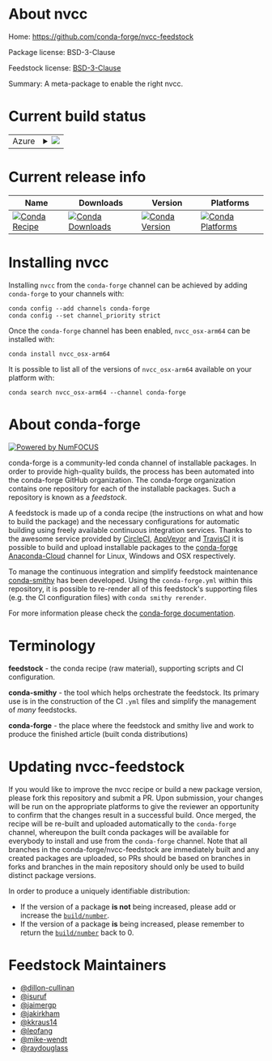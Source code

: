 About nvcc
==========

Home: https://github.com/conda-forge/nvcc-feedstock

Package license: BSD-3-Clause

Feedstock license: [BSD-3-Clause](https://github.com/conda-forge/nvcc-feedstock/blob/master/LICENSE.txt)

Summary: A meta-package to enable the right nvcc.

Current build status
====================


<table>
    
  <tr>
    <td>Azure</td>
    <td>
      <details>
        <summary>
          <a href="https://dev.azure.com/conda-forge/feedstock-builds/_build/latest?definitionId=7480&branchName=master">
            <img src="https://dev.azure.com/conda-forge/feedstock-builds/_apis/build/status/nvcc-feedstock?branchName=master">
          </a>
        </summary>
        <table>
          <thead><tr><th>Variant</th><th>Status</th></tr></thead>
          <tbody><tr>
              <td>linux_64_cdt_namecos6cuda_compiler_version10.0</td>
              <td>
                <a href="https://dev.azure.com/conda-forge/feedstock-builds/_build/latest?definitionId=7480&branchName=master">
                  <img src="https://dev.azure.com/conda-forge/feedstock-builds/_apis/build/status/nvcc-feedstock?branchName=master&jobName=linux&configuration=linux_64_cdt_namecos6cuda_compiler_version10.0" alt="variant">
                </a>
              </td>
            </tr><tr>
              <td>linux_64_cdt_namecos6cuda_compiler_version10.1</td>
              <td>
                <a href="https://dev.azure.com/conda-forge/feedstock-builds/_build/latest?definitionId=7480&branchName=master">
                  <img src="https://dev.azure.com/conda-forge/feedstock-builds/_apis/build/status/nvcc-feedstock?branchName=master&jobName=linux&configuration=linux_64_cdt_namecos6cuda_compiler_version10.1" alt="variant">
                </a>
              </td>
            </tr><tr>
              <td>linux_64_cdt_namecos6cuda_compiler_version10.2</td>
              <td>
                <a href="https://dev.azure.com/conda-forge/feedstock-builds/_build/latest?definitionId=7480&branchName=master">
                  <img src="https://dev.azure.com/conda-forge/feedstock-builds/_apis/build/status/nvcc-feedstock?branchName=master&jobName=linux&configuration=linux_64_cdt_namecos6cuda_compiler_version10.2" alt="variant">
                </a>
              </td>
            </tr><tr>
              <td>linux_64_cdt_namecos6cuda_compiler_version9.2</td>
              <td>
                <a href="https://dev.azure.com/conda-forge/feedstock-builds/_build/latest?definitionId=7480&branchName=master">
                  <img src="https://dev.azure.com/conda-forge/feedstock-builds/_apis/build/status/nvcc-feedstock?branchName=master&jobName=linux&configuration=linux_64_cdt_namecos6cuda_compiler_version9.2" alt="variant">
                </a>
              </td>
            </tr><tr>
              <td>linux_64_cdt_namecos7cuda_compiler_version11.0</td>
              <td>
                <a href="https://dev.azure.com/conda-forge/feedstock-builds/_build/latest?definitionId=7480&branchName=master">
                  <img src="https://dev.azure.com/conda-forge/feedstock-builds/_apis/build/status/nvcc-feedstock?branchName=master&jobName=linux&configuration=linux_64_cdt_namecos7cuda_compiler_version11.0" alt="variant">
                </a>
              </td>
            </tr><tr>
              <td>linux_64_cdt_namecos7cuda_compiler_version11.1</td>
              <td>
                <a href="https://dev.azure.com/conda-forge/feedstock-builds/_build/latest?definitionId=7480&branchName=master">
                  <img src="https://dev.azure.com/conda-forge/feedstock-builds/_apis/build/status/nvcc-feedstock?branchName=master&jobName=linux&configuration=linux_64_cdt_namecos7cuda_compiler_version11.1" alt="variant">
                </a>
              </td>
            </tr><tr>
              <td>linux_64_cdt_namecos7cuda_compiler_version11.2</td>
              <td>
                <a href="https://dev.azure.com/conda-forge/feedstock-builds/_build/latest?definitionId=7480&branchName=master">
                  <img src="https://dev.azure.com/conda-forge/feedstock-builds/_apis/build/status/nvcc-feedstock?branchName=master&jobName=linux&configuration=linux_64_cdt_namecos7cuda_compiler_version11.2" alt="variant">
                </a>
              </td>
            </tr><tr>
              <td>linux_aarch64_cdt_namecos8cuda_compiler_version11.0</td>
              <td>
                <a href="https://dev.azure.com/conda-forge/feedstock-builds/_build/latest?definitionId=7480&branchName=master">
                  <img src="https://dev.azure.com/conda-forge/feedstock-builds/_apis/build/status/nvcc-feedstock?branchName=master&jobName=linux&configuration=linux_aarch64_cdt_namecos8cuda_compiler_version11.0" alt="variant">
                </a>
              </td>
            </tr><tr>
              <td>linux_aarch64_cdt_namecos8cuda_compiler_version11.1</td>
              <td>
                <a href="https://dev.azure.com/conda-forge/feedstock-builds/_build/latest?definitionId=7480&branchName=master">
                  <img src="https://dev.azure.com/conda-forge/feedstock-builds/_apis/build/status/nvcc-feedstock?branchName=master&jobName=linux&configuration=linux_aarch64_cdt_namecos8cuda_compiler_version11.1" alt="variant">
                </a>
              </td>
            </tr><tr>
              <td>linux_aarch64_cdt_namecos8cuda_compiler_version11.2</td>
              <td>
                <a href="https://dev.azure.com/conda-forge/feedstock-builds/_build/latest?definitionId=7480&branchName=master">
                  <img src="https://dev.azure.com/conda-forge/feedstock-builds/_apis/build/status/nvcc-feedstock?branchName=master&jobName=linux&configuration=linux_aarch64_cdt_namecos8cuda_compiler_version11.2" alt="variant">
                </a>
              </td>
            </tr><tr>
              <td>linux_ppc64le_cdt_namecos7cuda_compiler_version10.2</td>
              <td>
                <a href="https://dev.azure.com/conda-forge/feedstock-builds/_build/latest?definitionId=7480&branchName=master">
                  <img src="https://dev.azure.com/conda-forge/feedstock-builds/_apis/build/status/nvcc-feedstock?branchName=master&jobName=linux&configuration=linux_ppc64le_cdt_namecos7cuda_compiler_version10.2" alt="variant">
                </a>
              </td>
            </tr><tr>
              <td>win_64_cuda_compiler_version10.0</td>
              <td>
                <a href="https://dev.azure.com/conda-forge/feedstock-builds/_build/latest?definitionId=7480&branchName=master">
                  <img src="https://dev.azure.com/conda-forge/feedstock-builds/_apis/build/status/nvcc-feedstock?branchName=master&jobName=win&configuration=win_64_cuda_compiler_version10.0" alt="variant">
                </a>
              </td>
            </tr><tr>
              <td>win_64_cuda_compiler_version10.1</td>
              <td>
                <a href="https://dev.azure.com/conda-forge/feedstock-builds/_build/latest?definitionId=7480&branchName=master">
                  <img src="https://dev.azure.com/conda-forge/feedstock-builds/_apis/build/status/nvcc-feedstock?branchName=master&jobName=win&configuration=win_64_cuda_compiler_version10.1" alt="variant">
                </a>
              </td>
            </tr><tr>
              <td>win_64_cuda_compiler_version10.2</td>
              <td>
                <a href="https://dev.azure.com/conda-forge/feedstock-builds/_build/latest?definitionId=7480&branchName=master">
                  <img src="https://dev.azure.com/conda-forge/feedstock-builds/_apis/build/status/nvcc-feedstock?branchName=master&jobName=win&configuration=win_64_cuda_compiler_version10.2" alt="variant">
                </a>
              </td>
            </tr><tr>
              <td>win_64_cuda_compiler_version11.0</td>
              <td>
                <a href="https://dev.azure.com/conda-forge/feedstock-builds/_build/latest?definitionId=7480&branchName=master">
                  <img src="https://dev.azure.com/conda-forge/feedstock-builds/_apis/build/status/nvcc-feedstock?branchName=master&jobName=win&configuration=win_64_cuda_compiler_version11.0" alt="variant">
                </a>
              </td>
            </tr><tr>
              <td>win_64_cuda_compiler_version11.1</td>
              <td>
                <a href="https://dev.azure.com/conda-forge/feedstock-builds/_build/latest?definitionId=7480&branchName=master">
                  <img src="https://dev.azure.com/conda-forge/feedstock-builds/_apis/build/status/nvcc-feedstock?branchName=master&jobName=win&configuration=win_64_cuda_compiler_version11.1" alt="variant">
                </a>
              </td>
            </tr><tr>
              <td>win_64_cuda_compiler_version11.2</td>
              <td>
                <a href="https://dev.azure.com/conda-forge/feedstock-builds/_build/latest?definitionId=7480&branchName=master">
                  <img src="https://dev.azure.com/conda-forge/feedstock-builds/_apis/build/status/nvcc-feedstock?branchName=master&jobName=win&configuration=win_64_cuda_compiler_version11.2" alt="variant">
                </a>
              </td>
            </tr>
          </tbody>
        </table>
      </details>
    </td>
  </tr>
</table>

Current release info
====================

| Name | Downloads | Version | Platforms |
| --- | --- | --- | --- |
| [![Conda Recipe](https://img.shields.io/badge/recipe-nvcc_osx--arm64-green.svg)](https://anaconda.org/conda-forge/nvcc_osx-arm64) | [![Conda Downloads](https://img.shields.io/conda/dn/conda-forge/nvcc_osx-arm64.svg)](https://anaconda.org/conda-forge/nvcc_osx-arm64) | [![Conda Version](https://img.shields.io/conda/vn/conda-forge/nvcc_osx-arm64.svg)](https://anaconda.org/conda-forge/nvcc_osx-arm64) | [![Conda Platforms](https://img.shields.io/conda/pn/conda-forge/nvcc_osx-arm64.svg)](https://anaconda.org/conda-forge/nvcc_osx-arm64) |

Installing nvcc
===============

Installing `nvcc` from the `conda-forge` channel can be achieved by adding `conda-forge` to your channels with:

```
conda config --add channels conda-forge
conda config --set channel_priority strict
```

Once the `conda-forge` channel has been enabled, `nvcc_osx-arm64` can be installed with:

```
conda install nvcc_osx-arm64
```

It is possible to list all of the versions of `nvcc_osx-arm64` available on your platform with:

```
conda search nvcc_osx-arm64 --channel conda-forge
```


About conda-forge
=================

[![Powered by NumFOCUS](https://img.shields.io/badge/powered%20by-NumFOCUS-orange.svg?style=flat&colorA=E1523D&colorB=007D8A)](http://numfocus.org)

conda-forge is a community-led conda channel of installable packages.
In order to provide high-quality builds, the process has been automated into the
conda-forge GitHub organization. The conda-forge organization contains one repository
for each of the installable packages. Such a repository is known as a *feedstock*.

A feedstock is made up of a conda recipe (the instructions on what and how to build
the package) and the necessary configurations for automatic building using freely
available continuous integration services. Thanks to the awesome service provided by
[CircleCI](https://circleci.com/), [AppVeyor](https://www.appveyor.com/)
and [TravisCI](https://travis-ci.com/) it is possible to build and upload installable
packages to the [conda-forge](https://anaconda.org/conda-forge)
[Anaconda-Cloud](https://anaconda.org/) channel for Linux, Windows and OSX respectively.

To manage the continuous integration and simplify feedstock maintenance
[conda-smithy](https://github.com/conda-forge/conda-smithy) has been developed.
Using the ``conda-forge.yml`` within this repository, it is possible to re-render all of
this feedstock's supporting files (e.g. the CI configuration files) with ``conda smithy rerender``.

For more information please check the [conda-forge documentation](https://conda-forge.org/docs/).

Terminology
===========

**feedstock** - the conda recipe (raw material), supporting scripts and CI configuration.

**conda-smithy** - the tool which helps orchestrate the feedstock.
                   Its primary use is in the construction of the CI ``.yml`` files
                   and simplify the management of *many* feedstocks.

**conda-forge** - the place where the feedstock and smithy live and work to
                  produce the finished article (built conda distributions)


Updating nvcc-feedstock
=======================

If you would like to improve the nvcc recipe or build a new
package version, please fork this repository and submit a PR. Upon submission,
your changes will be run on the appropriate platforms to give the reviewer an
opportunity to confirm that the changes result in a successful build. Once
merged, the recipe will be re-built and uploaded automatically to the
`conda-forge` channel, whereupon the built conda packages will be available for
everybody to install and use from the `conda-forge` channel.
Note that all branches in the conda-forge/nvcc-feedstock are
immediately built and any created packages are uploaded, so PRs should be based
on branches in forks and branches in the main repository should only be used to
build distinct package versions.

In order to produce a uniquely identifiable distribution:
 * If the version of a package **is not** being increased, please add or increase
   the [``build/number``](https://docs.conda.io/projects/conda-build/en/latest/resources/define-metadata.html#build-number-and-string).
 * If the version of a package **is** being increased, please remember to return
   the [``build/number``](https://docs.conda.io/projects/conda-build/en/latest/resources/define-metadata.html#build-number-and-string)
   back to 0.

Feedstock Maintainers
=====================

* [@dillon-cullinan](https://github.com/dillon-cullinan/)
* [@isuruf](https://github.com/isuruf/)
* [@jaimergp](https://github.com/jaimergp/)
* [@jakirkham](https://github.com/jakirkham/)
* [@kkraus14](https://github.com/kkraus14/)
* [@leofang](https://github.com/leofang/)
* [@mike-wendt](https://github.com/mike-wendt/)
* [@raydouglass](https://github.com/raydouglass/)

